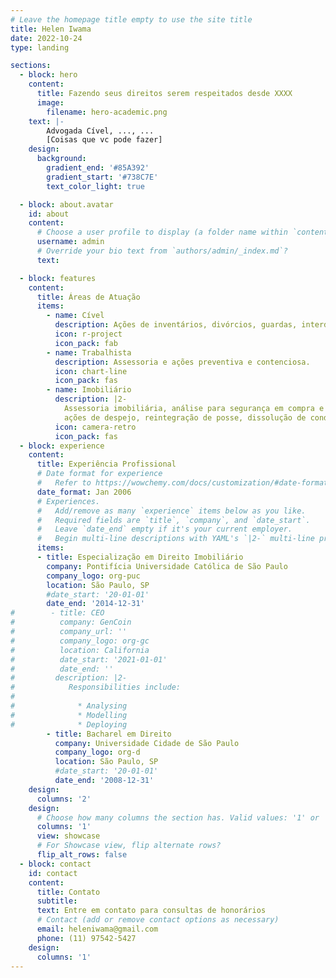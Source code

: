 ```yaml
---
# Leave the homepage title empty to use the site title
title: Helen Iwama
date: 2022-10-24
type: landing

sections:
  - block: hero
    content:
      title: Fazendo seus direitos serem respeitados desde XXXX
      image:
        filename: hero-academic.png
    text: |-
        Advogada Cível, ..., ...
        [Coisas que vc pode fazer]
    design:
      background:
        gradient_end: '#85A392'
        gradient_start: '#738C7E'
        text_color_light: true

  - block: about.avatar
    id: about
    content:
      # Choose a user profile to display (a folder name within `content/authors/`)
      username: admin
      # Override your bio text from `authors/admin/_index.md`?
      text:

  - block: features
    content:
      title: Áreas de Atuação
      items:
        - name: Cível
          description: Ações de inventários, divórcios, guardas, interdições.
          icon: r-project
          icon_pack: fab
        - name: Trabalhista
          description: Assessoria e ações preventiva e contenciosa.
          icon: chart-line
          icon_pack: fas
        - name: Imobiliário
          description: |2-
            Assessoria imobiliária, análise para segurança em compra e aluguel de imóveis,
            ações de despejo, reintegração de posse, dissolução de condomínio.
          icon: camera-retro
          icon_pack: fas
  - block: experience
    content:
      title: Experiência Profissional
      # Date format for experience
      #   Refer to https://wowchemy.com/docs/customization/#date-format
      date_format: Jan 2006
      # Experiences.
      #   Add/remove as many `experience` items below as you like.
      #   Required fields are `title`, `company`, and `date_start`.
      #   Leave `date_end` empty if it's your current employer.
      #   Begin multi-line descriptions with YAML's `|2-` multi-line prefix.
      items:
      - title: Especialização em Direito Imobiliário
        company: Pontifícia Universidade Católica de São Paulo
        company_logo: org-puc
        location: São Paulo, SP
        #date_start: '20-01-01'
        date_end: '2014-12-31'
#        - title: CEO
#          company: GenCoin
#          company_url: ''
#          company_logo: org-gc
#          location: California
#          date_start: '2021-01-01'
#          date_end: ''
#         description: |2-
#            Responsibilities include:
#
#              * Analysing
#              * Modelling
#              * Deploying
        - title: Bacharel em Direito
          company: Universidade Cidade de São Paulo
          company_logo: org-d
          location: São Paulo, SP
          #date_start: '20-01-01'
          date_end: '2008-12-31'
    design:
      columns: '2'
    design:
      # Choose how many columns the section has. Valid values: '1' or '2'.
      columns: '1'
      view: showcase
      # For Showcase view, flip alternate rows?
      flip_alt_rows: false
  - block: contact
    id: contact
    content:
      title: Contato
      subtitle:
      text: Entre em contato para consultas de honorários
      # Contact (add or remove contact options as necessary)
      email: heleniwama@gmail.com
      phone: (11) 97542-5427
    design:
      columns: '1'
---
```

